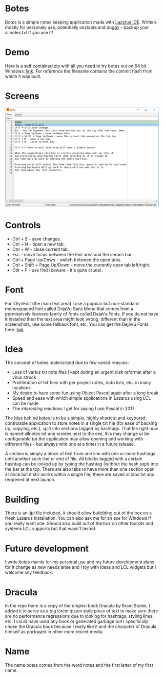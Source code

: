 # Botes
Botes is a simple notes keeping application made with [Lazarus IDE](https://www.lazarus-ide.org/). Written mostly for personaly use, potentially unstable and buggy - backup your allnotes.txt if you use it!


# Demo
Here is a self contained zip with all you need to try botes out on 64 bit Windows: [link](https://ln.sync.com/dl/7fc162fe0/rg4fh47c-9zpxnra5-dmd6jfni-ffcxp7dw).
For reference the filename contains the commit hash from which it was built.

# Screens
![sshot0](sshots/sshot0.png)


# Controls
* Ctrl + S - save changes.
* Ctrl + N - open a new tab.
* Ctrl + W - close current tab.
* Esc - move focus between the text area and the serach bar.
* Ctrl + Page Up/Down - switch between the open tabs.
* Ctrl + Shift + Page Up/Down - move the currently open tab left/right.
* Ctlr + F - use find (beware - it's quite crude).

# Font
For TSynEdit (the main text area) I use a popular but non-standard monoscpaced font called DejaVu Sans Mono that comes from a permissively licensed family of fonts called DejaVu Fonts. If you do not have it installed then the text area might look wrong, different than in the screenshots, use some fallback font, etc. You can get the DejaVu Fonts here: [link](https://dejavu-fonts.github.io/).

# Idea
The concept of botes materialized due to few varied reasons:
* Loss of varius txt note files I kept during an urgent disk reformat after a virus struck
* Proliferation of txt files with per project notes, todo lists, etc. in many locations
* My desire to have some fun using Object Pascal again after a long break
* Speed and ease with which simple applications in Lazarus using LCL can be made
* The *interesting* reactions I get for saying I use Pascal in 2017

The idea behind botes is to be a simple, highly shortcut and keyborad controlable application to store notes in a single txt file (for ease of backing up, copying, etc.), split into sections tagged by hashtags. That file right now is named allnotes.txt and resides next to the exe, this may change or be configurable (or the application may allow opening and working with different files - but always with one at a time) in a future release.

A section is simply a block of text from one line with one or more hashtags until another such line or end of file. All blocks tagged with a certain hashtag can be looked up by typing the hashtag (without the hash sign) into the bar at the top. There are also tabs to have more than one section open at once but it still works within a single file, these are saved in tabs.txt and reopened at next launch.

# Building
There is an .lpi file included, it should allow buildiding out of the box on a fresh Lazarus installation. You can also ask me for an exe for Windows if you really want one. Should also build out of the box on other toolkits and systems LCL supports but that wasn't tested.

# Future development
I write botes mainly for my personal use and my future development plans for it change as new needs arise and I toy with ideas and LCL widgets but I welcome any feedback.

# Dracula
In the repo there is a copy of the original book Dracula by Bram Stoker, I added it to serve as a big lorem ipsum style piece of text to make sure there are no performance regressions due to looking for hashtags, styling lines, etc. I could have used any book or generated garbage but I specifically chose the Dracula book because I really like it and the character of Dracula himself as portrayed in other more recent media.

# Name
The name botes comes from the word notes and the first letter of my first name.
